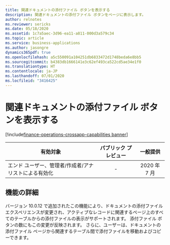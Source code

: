 ```yaml
---
title: 関連ドキュメントの添付ファイル ボタンを表示する
description: 関連ドキュメントの添付ファイル ボタンをページに表示します。
author: relnotes
ms.reviewer: sericks
ms.date: 05/18/2020
ms.assetid: 1c7a5aec-3d96-ea11-a811-000d3a579c34
ms.topic: article
ms.service: business-applications
ms.author: jasongre
dynamics365pdf: true
ms.openlocfilehash: a5c550091a104251db6833472d1748beda6e8bb5
ms.sourcegitcommit: b4383db1666141e3c62ef493ca522cd5ae34e1f0
ms.translationtype: HT
ms.contentlocale: ja-JP
ms.lasthandoff: 07/01/2020
ms.locfileid: "3416425"
---
```

# <a name="show-related-document-attachments"></a>関連ドキュメントの添付ファイル ボタンを表示する
[!include[finance-operations-crossapp-capabilities banner](../includes/finance-operations-crossapp-capabilities.md)]

| 有効対象    |  パブリック プレビュー | 一般提供 | 
| ---------- | :----------: |:----------: |
|エンド ユーザー、管理者/作成者/アナリストによる有効化|-| 2020 年 7 月|






## <a name="feature-details"></a>機能の詳細
<!--feature detail start -->
バージョン 10.0.12 で追加されたこの機能により、ドキュメントの添付ファイル エクスペリエンスが変更され、アクティブなレコードに関連するページ上のすべてのテーブルからの添付ファイルの表示がサポートされます。 添付ファイル ボタンの数にもこの変更が反映されます。 さらに、ユーザーは、ドキュメントの添付ファイル ページから関連するテーブル間で添付ファイルを移動およびコピーできます。
<!--feature detail end -->









